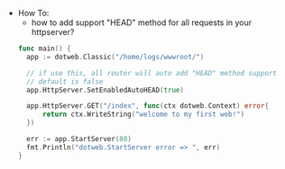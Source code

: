 * How To:
  - how to add support "HEAD" method for all requests in your httpserver?
  ~~~go
  func main() {
    app := dotweb.Classic("/home/logs/wwwroot/")

    // if use this, all router will auto add "HEAD" method support
    // default is false
    app.HttpServer.SetEnabledAutoHEAD(true)

    app.HttpServer.GET("/index", func(ctx dotweb.Context) error{
        return ctx.WriteString("welcome to my first web!")
    })

    err := app.StartServer(80)
    fmt.Println("dotweb.StartServer error => ", err)
  }
  ~~~